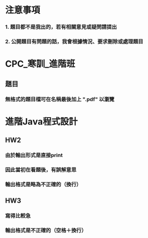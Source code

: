 # 注意事項
### 1. 題目都不是我出的，若有相關意見或疑問請提出
### 2. 公開題目有問題的話，我會根據情況、要求刪除或處理題目
##
# CPC_寒訓_進階班
## 題目
### 無格式的題目檔可在名稱最後加上 ".pdf" 以瀏覽
##
# 進階Java程式設計
## HW2
### 由於輸出形式是直接print
### 因此當初在看題後，有誤解意思
### 輸出格式是略為不正確的（換行）
## HW3
### 寫得比較急
### 輸出格式是不正確的（空格＋換行）
